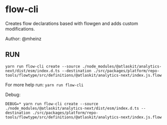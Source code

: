 # flow-cli

Creates flow declarations based with flowgen and adds custom modifications.

Author: @mheinz

## RUN

```
yarn run flow-cli create --source ./node_modules/@atlaskit/analytics-next/dist/esm/index.d.ts --destination ./src/packages/platform/repo-tools/flowtype/src/definitions/@atlaskit/analytics-next/index.js.flow
```

For more help run: `yarn run flow-cli`

Debug:

```
DEBUG=* yarn run flow-cli create --source ./node_modules/@atlaskit/analytics-next/dist/esm/index.d.ts --destination ./src/packages/platform/repo-tools/flowtype/src/definitions/@atlaskit/analytics-next/index.js.flow
```
